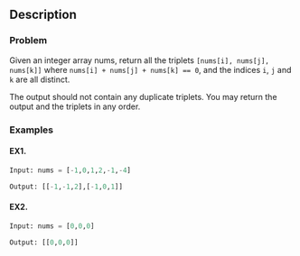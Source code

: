 ## Description
### Problem

Given an integer array nums, return all the triplets `[nums[i], nums[j], nums[k]]` where `nums[i] + nums[j] + nums[k] == 0`, and the indices `i`, `j` and `k` are all distinct.

The output should not contain any duplicate triplets. You may return the output and the triplets in any order.

### Examples
#### EX1.
```python
Input: nums = [-1,0,1,2,-1,-4]

Output: [[-1,-1,2],[-1,0,1]]
```

#### EX2.
```python
Input: nums = [0,0,0]

Output: [[0,0,0]]
```